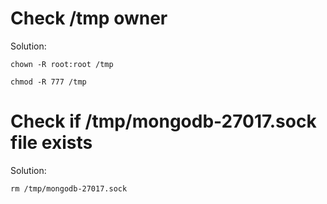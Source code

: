 # Check /tmp owner

Solution:
```
chown -R root:root /tmp
```

```
chmod -R 777 /tmp
```

# Check if /tmp/mongodb-27017.sock file exists

Solution:
```
rm /tmp/mongodb-27017.sock
```
